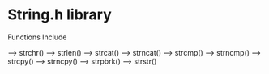 # String.h library
Functions Include 

--> strchr()
--> strlen()
--> strcat()
--> strncat()
--> strcmp()
--> strncmp()
--> strcpy()
--> strncpy()
--> strpbrk()
--> strstr()
